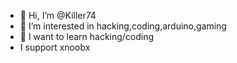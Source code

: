 - 👋 Hi, I’m @Killer74
- 👀 I’m interested in hacking,coding,arduino,gaming
- 🌱 I want to learn hacking/coding
- I support xnoobx

<!---
Killer74-hub/Killer74-hub is a ✨ special ✨ repository because its `README.md` (this file) appears on your GitHub profile.
You can click the Preview link to take a look at your changes.
--->
